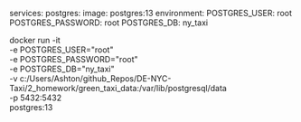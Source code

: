 services:
  postgres:
    image: postgres:13
    environment:
      POSTGRES_USER: root
      POSTGRES_PASSWORD: root
      POSTGRES_DB: ny_taxi



docker run -it \
  -e POSTGRES_USER="root" \
  -e POSTGRES_PASSWORD="root" \
  -e POSTGRES_DB="ny_taxi" \
  -v c:/Users/Ashton/github_Repos/DE-NYC-Taxi/2_homework/green_taxi_data:/var/lib/postgresql/data \
  -p 5432:5432 \
postgres:13

